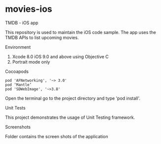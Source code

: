 # movies-ios 

TMDB - iOS app


This repository is used to maintain the iOS code sample. The app uses the TMDB APIs to list upcoming movies.

Environment

1. Xcode 8.0 iOS 9.0 and above using Objective C
2. Portrait mode only


Cocoapods

    pod 'AFNetworking', '~> 3.0'
    pod ‘Mantle’
    pod 'SDWebImage', '~>3.8'

Open the terminal go to the project directory and type 'pod install'.


Unit Tests

This project demonstrates the usage of Unit Testing framework. 

Screenshots 

  Folder contains the screen shots of the application



